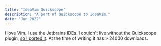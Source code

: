```yaml
---
title: "IdeaVim Quickscope"
description: "A port of Quickscope to IdeaVim."
date: "Jun 2022"
---
```


I love Vim. I use the Jetbrains IDEs. I couldn't live without the Quickscope
plugin, [so I ported it](https://github.com/joshestein/ideavim-quickscope). At the time of writing it has > 24000
downloads.
